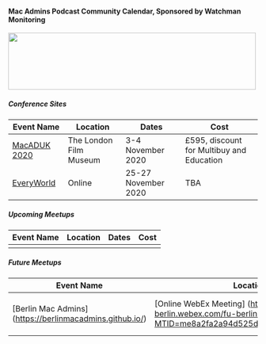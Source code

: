#### Mac Admins Podcast Community Calendar, Sponsored by Watchman Monitoring

[<img src="https://podcast.macadmins.org/wp-content/uploads/2017/06/Watchman-Monitoring-logo-blue.png" alt="" width="500" height="115" />](https://www.watchmanmonitoring.com)

##### Conference Sites

| Event Name | Location | Dates | Cost |
|------------|----------|-------|------|
| [MacADUK 2020](https://macad.uk) | The London Film Museum | 3-4 November 2020 | £595, discount for Multibuy and Education |
| [EveryWorld](https://auc.edu.au/everyworld/about/) | Online | 25-27 November 2020 | TBA |


##### Upcoming Meetups

| Event Name | Location | Dates | Cost |
|------------|----------|-------|------|
|  |  |  |  |

##### Future Meetups

| Event Name | Location | Dates | Cost |
|------------|----------|-------|------|
| [Berlin Mac Admins] (https://berlinmacadmins.github.io/) | [Online WebEx Meeting] (https://fu-berlin.webex.com/fu-berlin-en/j.php?MTID=me8a2fa2a94d525d03e3497d6ed53dae1) | 27 January 2020, 8:00 p.m. UTC+02:00 | Free |
